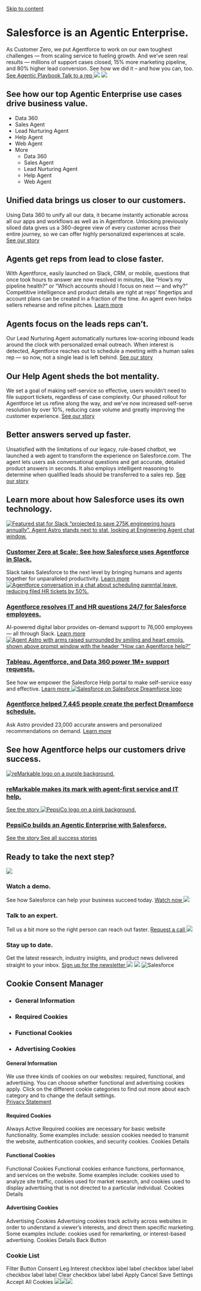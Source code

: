[ Skip to content ](https://www.salesforce.com/salesforce-on-salesforce/#main-content)
#  Salesforce is an Agentic Enterprise. 
As Customer Zero, we put Agentforce to work on our own toughest challenges — from scaling service to fueling growth. And we’ve seen real results — millions of support cases closed, 15% more marketing pipeline, and 80% higher lead conversion. See how we did it – and how you can, too.
[ See Agentic Playbook ](https://www.salesforce.com/blog/playbook/agentic-ai/) [ Talk to a rep ](https://www.salesforce.com/company/contact-us/?d=pb)
![](https://wp.sfdcdigital.com/en-us/wp-content/uploads/sites/4/2025/10/marquee-background-salesforce-on-salesforce-desktop.jpg?w=1024)
![](https://wp.sfdcdigital.com/en-us/wp-content/uploads/sites/4/2025/10/marquee-background-salesforce-on-salesforce-mobile.jpg?w=731)
##  See how our top Agentic Enterprise use cases drive business value. 
  * Data 360
  * Sales Agent 
  * Lead Nurturing Agent
  * Help Agent
  * Web Agent
  * More
    * Data 360
    * Sales Agent 
    * Lead Nurturing Agent
    * Help Agent
    * Web Agent


##  Unified data brings us closer to our customers. 
Using Data 360 to unify all our data, it became instantly actionable across all our apps and workflows as well as in Agentforce. Unlocking previously siloed data gives us a 360-degree view of every customer across their entire journey, so we can offer highly personalized experiences at scale.
[ See our story ](https://www.salesforce.com/salesforce-stories/data-cloud-personalizes-marketing/)
##  Agents get reps from lead to close faster. 
With Agentforce, easily launched on Slack, CRM, or mobile, questions that once took hours to answer are now resolved in minutes, like “How’s my pipeline health?” or “Which accounts should I focus on next — and why?” Competitive intelligence and product details are right at reps’ fingertips and account plans can be created in a fraction of the time. An agent even helps sellers rehearse and refine pitches.
[ Learn more ](https://www.salesforce.com/customer-stories/agentforce-for-sales/)
##  Agents focus on the leads reps can’t. 
Our Lead Nurturing Agent automatically nurtures low-scoring inbound leads around the clock with personalized email outreach. When interest is detected, Agentforce reaches out to schedule a meeting with a human sales rep — so now, not a single lead is left behind.
[ See our story ](https://www.salesforce.com/customer-stories/agentforce-for-sales/)
##  Our Help Agent sheds the bot mentality. 
We set a goal of making self-service so effective, users wouldn’t need to file support tickets, regardless of case complexity. Our phased rollout for Agentforce let us refine along the way, and we’ve now increased self-serve resolution by over 10%, reducing case volume and greatly improving the customer experience.
[ See our story ](https://www.salesforce.com/customer-stories/agentforce-for-customer-support/%09)
##  Better answers served up faster. 
Unsatisfied with the limitations of our legacy, rule-based chatbot, we launched a web agent to transform the experience on Salesforce.com. The agent lets users ask conversational questions and get accurate, detailed product answers in seconds. It also employs intelligent reasoning to determine when qualified leads should be transferred to a sales rep.
[ See our story ](https://www.salesforce.com/customer-stories/agentforce-for-dot-com/%09)
##  Learn more about how Salesforce uses its own technology. 
[ ![Featured stat for Slack “projected to save 275K engineering hours annually”. Agent Astro stands next to stat, looking at Engineering Agent chat window.](https://wp.sfdcdigital.com/en-us/wp-content/uploads/sites/4/2025/08/Slack_AF_Engineering.png?w=1024) ](https://www.salesforce.com/slack/agentforce-customer-zero/)
###  [ Customer Zero at Scale: See how Salesforce uses Agentforce in Slack. ](https://www.salesforce.com/slack/agentforce-customer-zero/)
Slack takes Salesforce to the next level by bringing humans and agents together for unparalleled productivity.
[ Learn more ](https://www.salesforce.com/slack/agentforce-customer-zero/)
[ ![Agentforce conversation in a chat about scheduling parental leave, reducing filed HR tickets by 50%.](https://wp.sfdcdigital.com/en-us/wp-content/uploads/sites/4/2025/05/web-story-logo-card-SF-Agentforce-HR-IT-720x405-1-1.png) ](https://www.salesforce.com/customer-stories/agentforce-for-hr-it/)
###  [ Agentforce resolves IT and HR questions 24/7 for Salesforce employees. ](https://www.salesforce.com/customer-stories/agentforce-for-hr-it/)
AI-powered digital labor provides on-demand support to 76,000 employees — all through Slack. 
[ Learn more ](https://www.salesforce.com/customer-stories/agentforce-for-hr-it/)
[ ![Agent Astro with arms raised surrounded by smiling and heart emojis, shown above prompt window with the header “How can Agentforce help?”](https://wp.sfdcdigital.com/en-us/wp-content/uploads/sites/4/2025/08/power-1m-support-requests.png?w=600) ](https://www.tableau.com/solutions/customer/tableau-agentforce-and-data-cloud-power-1m-support-requests)
###  [ Tableau, Agentforce, and Data 360 power 1M+ support requests. ](https://www.tableau.com/solutions/customer/tableau-agentforce-and-data-cloud-power-1m-support-requests)
See how we empower the Salesforce Help portal to make self-service easy and effective.
[ Learn more ](https://www.tableau.com/solutions/customer/tableau-agentforce-and-data-cloud-power-1m-support-requests)
[ ![Salesforce on Salesforce Dreamforce logo](https://wp.sfdcdigital.com/en-us/wp-content/uploads/sites/4/2025/09/Salesforce-on-Salesforce-Dreamforce-logo.png) ](https://www.salesforce.com/salesforce-stories/salesforceonsalesforce-askastro/)
###  [ Agentforce helped 7,445 people create the perfect Dreamforce schedule. ](https://www.salesforce.com/salesforce-stories/salesforceonsalesforce-askastro/)
Ask Astro provided 23,000 accurate answers and personalized recommendations on demand. 
[ Learn more ](https://www.salesforce.com/salesforce-stories/salesforceonsalesforce-askastro/)
##  See how Agentforce helps our customers drive success. 
[ ![reMarkable logo on a purple background.](https://wp.sfdcdigital.com/en-us/wp-content/uploads/sites/4/2025/10/story-customer-remarkable.jpg?w=1024) ](https://www.salesforce.com/customer-stories/remarkable/)
###  [ reMarkable makes its mark with agent-first service and IT help. ](https://www.salesforce.com/customer-stories/remarkable/)
[ See the story ](https://www.salesforce.com/customer-stories/remarkable/)
[ ![PepsiCo logo on a pink background.](https://wp.sfdcdigital.com/en-us/wp-content/uploads/sites/4/2025/10/story-customer-pepsico.jpg?w=1024) ](https://www.salesforce.com/customer-stories/pepsico/)
###  [ PepsiCo builds an Agentic Enterprise with Salesforce. ](https://www.salesforce.com/customer-stories/pepsico/)
[ See the story ](https://www.salesforce.com/customer-stories/pepsico/)
[ See all success stories ](https://www.salesforce.com/customer-stories/)
##  Ready to take the next step? 
![](https://wp.sfdcdigital.com/en-us/wp-content/uploads/sites/4/2024/08/screen.svg)
###  Watch a demo. 
See how Salesforce can help your business succeed today.
[ Watch now ](https://www.salesforce.com/form/demo/product-demos/?d=pb)
![](https://wp.sfdcdigital.com/en-us/wp-content/uploads/sites/4/2024/08/call.svg)
###  Talk to an expert. 
Tell us a bit more so the right person can reach out faster.
[ Request a call ](https://www.salesforce.com/company/contact-us/?d=pb)
![](https://wp.sfdcdigital.com/en-us/wp-content/uploads/sites/4/2024/08/email.svg)
###  Stay up to date. 
Get the latest research, industry insights, and product news delivered straight to your inbox.
[ Sign up for the newsletter ](https://www.salesforce.com/form/other/role-based-newsletter/?d=pb)
![](https://wp.sfdcdigital.com/en-us/wp-content/uploads/sites/4/2023/07/contact-us-footer.jpg?w=1024)
[](tel:18006649073)
![](https://px.ads.linkedin.com/collect/?pid=9838&conversionId=5840410&fmt=gif)
![Salesforce](https://a.sfdcstatic.com/digital/one-trust/core/stable/consent/8e783e8c-0ad0-475d-8fca-4a03afa0a02a/01938ba0-2bc1-7129-9a4c-e70d4380975d/logos/ddb906c9-f57b-40fc-85a1-c8bcbc371b0d/6a33a761-886e-4860-8e17-abc0832f7a62/corporate_logo_big.png)
## Cookie Consent Manager
  * ### General Information
  * ### Required Cookies
  * ### Functional Cookies
  * ### Advertising Cookies


#### General Information
We use three kinds of cookies on our websites: required, functional, and advertising. You can choose whether functional and advertising cookies apply. Click on the different cookie categories to find out more about each category and to change the default settings.   
[Privacy Statement](https://www.salesforce.com/company/privacy/full_privacy/)
#### Required Cookies
Always Active
Required cookies are necessary for basic website functionality. Some examples include: session cookies needed to transmit the website, authentication cookies, and security cookies.
Cookies Details‎
#### Functional Cookies
Functional Cookies
Functional cookies enhance functions, performance, and services on the website. Some examples include: cookies used to analyze site traffic, cookies used for market research, and cookies used to display advertising that is not directed to a particular individual.
Cookies Details‎
#### Advertising Cookies
Advertising Cookies
Advertising cookies track activity across websites in order to understand a viewer’s interests, and direct them specific marketing. Some examples include: cookies used for remarketing, or interest-based advertising.
Cookies Details‎
Back Button
### Cookie List
Filter Button
Consent Leg.Interest
checkbox label label
checkbox label label
checkbox label label
Clear
checkbox label label
Apply Cancel
Save Settings
Accept All Cookies
[](https://onetrust.com/poweredbyonetrust)
![](https://id.rlcdn.com/464526.gif)![](https://t.co/1/i/adsct?bci=4&dv=UTC%26en-US%2Cen%26Google%20Inc.%26Linux%20x86_64%26255%261080%26600%264%2624%261080%26600%260%26na&eci=3&event=%7B%7D&event_id=a15b9f13-793d-479a-b0f0-ba339a87061b&integration=gtm&p_id=Twitter&p_user_id=0&pl_id=9d02271e-8051-44ca-b8e5-4dd83ca6c5ec&pt=Salesforce%20on%20Salesforce%20%7C%20Salesforce&tw_document_href=https%3A%2F%2Fwww.salesforce.com%2Fsalesforce-on-salesforce%2F&tw_iframe_status=0&txn_id=o7f4b&type=javascript&version=2.3.34)![](https://analytics.twitter.com/1/i/adsct?bci=4&dv=UTC%26en-US%2Cen%26Google%20Inc.%26Linux%20x86_64%26255%261080%26600%264%2624%261080%26600%260%26na&eci=3&event=%7B%7D&event_id=a15b9f13-793d-479a-b0f0-ba339a87061b&integration=gtm&p_id=Twitter&p_user_id=0&pl_id=9d02271e-8051-44ca-b8e5-4dd83ca6c5ec&pt=Salesforce%20on%20Salesforce%20%7C%20Salesforce&tw_document_href=https%3A%2F%2Fwww.salesforce.com%2Fsalesforce-on-salesforce%2F&tw_iframe_status=0&txn_id=o7f4b&type=javascript&version=2.3.34)
